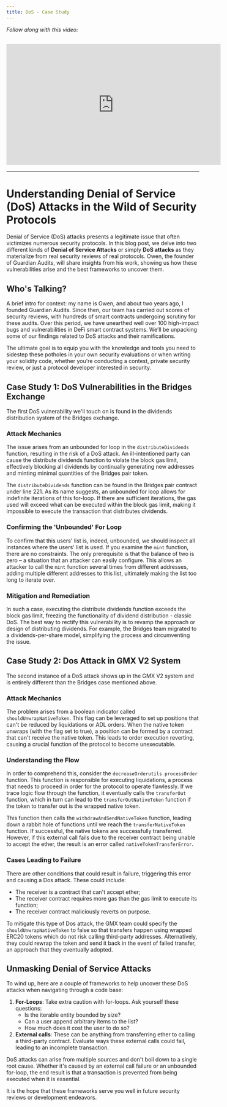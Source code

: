 ```yaml
---
title: DoS - Case Study
---
```


_Follow along with this video:_

## <iframe width="560" height="315" src="https://youtu.be/vdmyrRdE8Xw" title="YouTube Player" frameborder="0" allow="accelerometer; autoplay; clipboard-write; encrypted-media; gyroscope; picture-in-picture; web-share" allowfullscreen></iframe>

---

# Understanding Denial of Service (DoS) Attacks in the Wild of Security Protocols

Denial of Service (DoS) attacks presents a legitimate issue that often victimizes numerous security protocols. In this blog post, we delve into two different kinds of **Denial of Service Attacks** or simply **DoS attacks** as they materialize from real security reviews of real protocols. Owen, the founder of Guardian Audits, will share insights from his work, showing us how these vulnerabilities arise and the best frameworks to uncover them.

## Who's Talking?

A brief intro for context: my name is Owen, and about two years ago, I founded Guardian Audits. Since then, our team has carried out scores of security reviews, with hundreds of smart contracts undergoing scrutiny for these audits. Over this period, we have unearthed well over 100 high-impact bugs and vulnerabilities in DeFi smart contract systems. We’ll be unpacking some of our findings related to DoS attacks and their ramifications.

The ultimate goal is to equip you with the knowledge and tools you need to sidestep these potholes in your own security evaluations or when writing your solidity code, whether you're conducting a contest, private security review, or just a protocol developer interested in security.

## Case Study 1: DoS Vulnerabilities in the Bridges Exchange

The first DoS vulnerability we'll touch on is found in the dividends distribution system of the Bridges exchange.

### Attack Mechanics

The issue arises from an unbounded for loop in the `distributeDividends` function, resulting in the risk of a DoS attack. An ill-intentioned party can cause the distribute dividends function to violate the block gas limit, effectively blocking all dividends by continually generating new addresses and minting minimal quantities of the Bridges pair token.

The `distributeDividends` function can be found in the Bridges pair contract under line 221. As its name suggests, an unbounded for loop allows for indefinite iterations of this for-loop. If there are sufficient iterations, the gas used will exceed what can be executed within the block gas limit, making it impossible to execute the transaction that distributes dividends.

### Confirming the 'Unbounded' For Loop

To confirm that this users' list is, indeed, unbounded, we should inspect all instances where the users' list is used. If you examine the `mint` function, there are no constraints. The only prerequisite is that the balance of two is zero – a situation that an attacker can easily configure. This allows an attacker to call the `mint` function several times from different addresses, adding multiple different addresses to this list, ultimately making the list too long to iterate over.

### Mitigation and Remediation

In such a case, executing the distribute dividends function exceeds the block gas limit, freezing the functionality of dividend distribution - classic DoS. The best way to rectify this vulnerability is to revamp the approach or design of distributing dividends. For example, the Bridges team migrated to a dividends-per-share model, simplifying the process and circumventing the issue.

## Case Study 2: Dos Attack in GMX V2 System

The second instance of a DoS attack shows up in the GMX V2 system and is entirely different than the Bridges case mentioned above.

### Attack Mechanics

The problem arises from a boolean indicator called `shouldUnwrapNativeToken`. This flag can be leveraged to set up positions that can't be reduced by liquidations or ADL orders. When the native token unwraps (with the flag set to true), a position can be formed by a contract that can't receive the native token. This leads to order execution reverting, causing a crucial function of the protocol to become unexecutable.

### Understanding the Flow

In order to comprehend this, consider the `decreaseOrderutils processOrder` function. This function is responsible for executing liquidations, a process that needs to proceed in order for the protocol to operate flawlessly. If we trace logic flow through the function, it eventually calls the `transferOut` function, which in turn can lead to the `transferOutNativeToken` function if the token to transfer out is the wrapped native token.

This function then calls the `withdrawAndSendNativeToken` function, leading down a rabbit hole of functions until we reach the `transferNativeToken` function. If successful, the native tokens are successfully transferred. However, if this external call fails due to the receiver contract being unable to accept the ether, the result is an error called `nativeTokenTransferError`.

### Cases Leading to Failure

There are other conditions that could result in failure, triggering this error and causing a Dos attack. These could include:

- The receiver is a contract that can't accept ether;
- The receiver contract requires more gas than the gas limit to execute its function;
- The receiver contract maliciously reverts on purpose.

To mitigate this type of Dos attack, the GMX team could specify the `shouldUnwrapNativeToken` to false so that transfers happen using wrapped ERC20 tokens which do not risk calling third-party addresses. Alternatively, they could rewrap the token and send it back in the event of failed transfer, an approach that they eventually adopted.

## Unmasking Denial of Service Attacks

To wind up, here are a couple of frameworks to help uncover these DoS attacks when navigating through a code base:

1. **For-Loops**: Take extra caution with for-loops. Ask yourself these questions:
   - Is the iterable entity bounded by size?
   - Can a user append arbitrary items to the list?
   - How much does it cost the user to do so?
2. **External calls**: These can be anything from transferring ether to calling a third-party contract. Evaluate ways these external calls could fail, leading to an incomplete transaction.

DoS attacks can arise from multiple sources and don't boil down to a single root cause. Whether it's caused by an external call failure or an unbounded for-loop, the end result is that a transaction is prevented from being executed when it is essential.

It is the hope that these frameworks serve you well in future security reviews or development endeavors.

